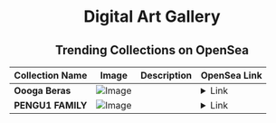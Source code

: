<div align="center">

# Digital Art Gallery

## Trending Collections on OpenSea

| Collection Name                       | Image                                                                                     | Description                       | OpenSea Link                                                                                          |
|---------------------------------------|-------------------------------------------------------------------------------------------|-----------------------------------|--------------------------------------------------------------------------------------------------------|
| **Oooga Beras** | ![Image](https://i.seadn.io/s/raw/files/32caba03fa65a0e51dac7bae4e3e5cc6.png?w=500&auto=format?w=200&auto=format) |  | <details><summary>Link</summary>[Oooga Beras](https://opensea.io/collection/oooga-beras-260)</details> |
| **PENGU1 FAMILY** | ![Image](https://i.seadn.io/s/raw/files/db0890749ffe238d909da0b44f9d8095.png?w=500&auto=format?w=200&auto=format) |  | <details><summary>Link</summary>[PENGU1 FAMILY](https://opensea.io/collection/pengu1-family)</details> |

</div>